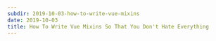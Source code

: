 ```yaml
---
subdir: 2019-10-03-how-to-write-vue-mixins
date: 2019-10-03
title: How To Write Vue Mixins So That You Don't Hate Everything
---
```

